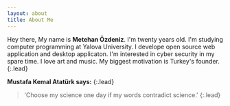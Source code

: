 ```yaml
---
layout: about
title: About Me
---
```


Hey there, My name is **Metehan Özdeniz**. I'm twenty years old. I'm studying computer programming at Yalova University. I develope open source web application and desktop applicaton. I'm interested in cyber security in my spare time. I love art and music. My biggest motivation is Turkey's founder.
{:.lead}

**Mustafa Kemal Atatürk says:** 
{:.lead}
>'Choose my science one day if my words contradict science.'
{:.lead}

